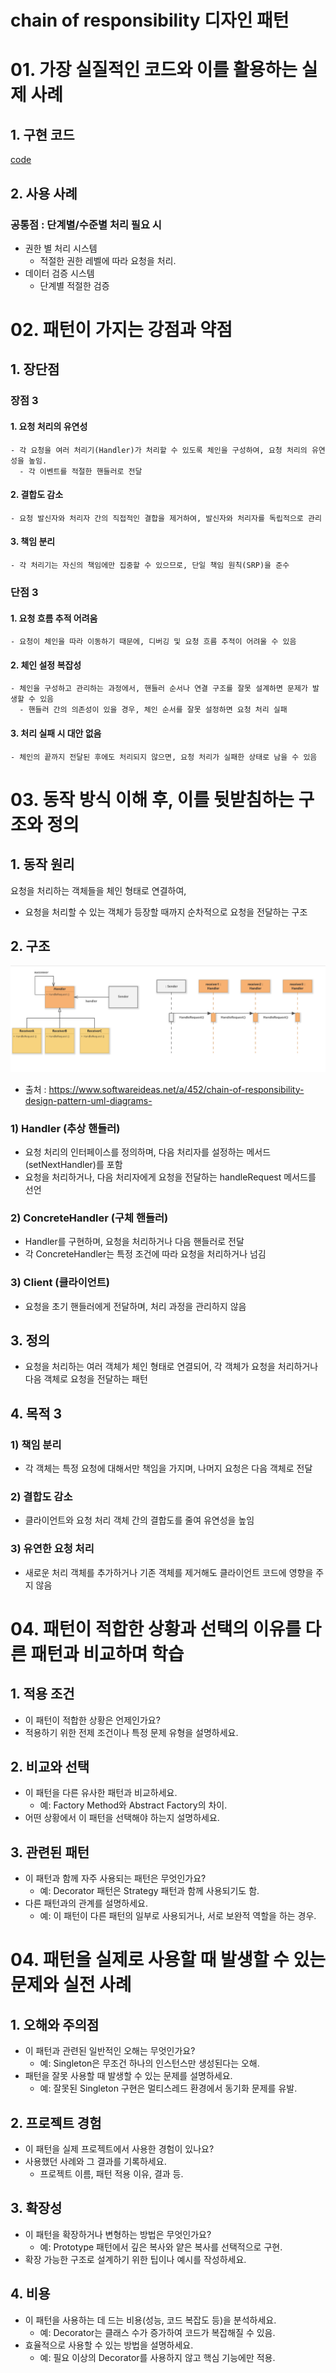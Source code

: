 # chain of responsibility 디자인 패턴

# 01. 가장 실질적인 코드와 이를 활용하는 실제 사례

## 1. 구현 코드
[code](code)

## 2. 사용 사례
### 공통점 : 단계별/수준별 처리 필요 시 

- 권한 별 처리 시스템
  - 적절한 권한 레벨에 따라 요청을 처리.
- 데이터 검증 시스템
  - 단계별 적절한 검증 



# 02.  패턴이 가지는 강점과 약점

## 1. 장단점
### 장점 3
#### 1. 요청 처리의 유연성
    - 각 요청을 여러 처리기(Handler)가 처리할 수 있도록 체인을 구성하여, 요청 처리의 유연성을 높임.
      - 각 이벤트를 적절한 핸들러로 전달
#### 2. 결합도 감소
    - 요청 발신자와 처리자 간의 직접적인 결합을 제거하여, 발신자와 처리자를 독립적으로 관리
#### 3. 책임 분리
    - 각 처리기는 자신의 책임에만 집중할 수 있으므로, 단일 책임 원칙(SRP)을 준수

### 단점 3
#### 1. 요청 흐름 추적 어려움
    - 요청이 체인을 따라 이동하기 때문에, 디버깅 및 요청 흐름 추적이 어려울 수 있음
#### 2. 체인 설정 복잡성
    - 체인을 구성하고 관리하는 과정에서, 핸들러 순서나 연결 구조를 잘못 설계하면 문제가 발생할 수 있음
      - 핸들러 간의 의존성이 있을 경우, 체인 순서를 잘못 설정하면 요청 처리 실패
#### 3. 처리 실패 시 대안 없음
    - 체인의 끝까지 전달된 후에도 처리되지 않으면, 요청 처리가 실패한 상태로 남을 수 있음


# 03. 동작 방식 이해 후, 이를 뒷받침하는 구조와 정의

## 1. 동작 원리
요청을 처리하는 객체들을 체인 형태로 연결하여,
- 요청을 처리할 수 있는 객체가 등장할 때까지 순차적으로 요청을 전달하는 구조



## 2. 구조
![img.png](img.png)
- 출처 : https://www.softwareideas.net/a/452/chain-of-responsibility-design-pattern-uml-diagrams-

### 1) Handler (추상 핸들러)
- 요청 처리의 인터페이스를 정의하며, 다음 처리자를 설정하는 메서드(setNextHandler)를 포함
- 요청을 처리하거나, 다음 처리자에게 요청을 전달하는 handleRequest 메서드를 선언
### 2) ConcreteHandler (구체 핸들러)
- Handler를 구현하며, 요청을 처리하거나 다음 핸들러로 전달
- 각 ConcreteHandler는 특정 조건에 따라 요청을 처리하거나 넘김
### 3) Client (클라이언트)
- 요청을 초기 핸들러에게 전달하며, 처리 과정을 관리하지 않음


## 3. 정의
-  요청을 처리하는 여러 객체가 체인 형태로 연결되어, 각 객체가 요청을 처리하거나 다음 객체로 요청을 전달하는 패턴

## 4. 목적 3
### 1) 책임 분리
- 각 객체는 특정 요청에 대해서만 책임을 가지며, 나머지 요청은 다음 객체로 전달
### 2) 결합도 감소
- 클라이언트와 요청 처리 객체 간의 결합도를 줄여 유연성을 높임

### 3) 유연한 요청 처리
- 새로운 처리 객체를 추가하거나 기존 객체를 제거해도 클라이언트 코드에 영향을 주지 않음

# 04.  패턴이 적합한 상황과 선택의 이유를 다른 패턴과 비교하며 학습


## 1. 적용 조건
- 이 패턴이 적합한 상황은 언제인가요?
- 적용하기 위한 전제 조건이나 특정 문제 유형을 설명하세요.

## 2. 비교와 선택
- 이 패턴을 다른 유사한 패턴과 비교하세요.
  - 예: Factory Method와 Abstract Factory의 차이.
- 어떤 상황에서 이 패턴을 선택해야 하는지 설명하세요.


## 3. 관련된 패턴
- 이 패턴과 함께 자주 사용되는 패턴은 무엇인가요?
  - 예: Decorator 패턴은 Strategy 패턴과 함께 사용되기도 함.
- 다른 패턴과의 관계를 설명하세요.
  - 예: 이 패턴이 다른 패턴의 일부로 사용되거나, 서로 보완적 역할을 하는 경우.


# 04.  패턴을 실제로 사용할 때 발생할 수 있는 문제와 실전 사례

## 1. 오해와 주의점
- 이 패턴과 관련된 일반적인 오해는 무엇인가요?
  - 예: Singleton은 무조건 하나의 인스턴스만 생성된다는 오해.
- 패턴을 잘못 사용할 때 발생할 수 있는 문제를 설명하세요.
  - 예: 잘못된 Singleton 구현은 멀티스레드 환경에서 동기화 문제를 유발.



## 2. 프로젝트 경험
- 이 패턴을 실제 프로젝트에서 사용한 경험이 있나요?
- 사용했던 사례와 그 결과를 기록하세요.
  - 프로젝트 이름, 패턴 적용 이유, 결과 등.



## 3. 확장성
- 이 패턴을 확장하거나 변형하는 방법은 무엇인가요?
  - 예: Prototype 패턴에서 깊은 복사와 얕은 복사를 선택적으로 구현.
- 확장 가능한 구조로 설계하기 위한 팁이나 예시를 작성하세요.



## 4. 비용
- 이 패턴을 사용하는 데 드는 비용(성능, 코드 복잡도 등)을 분석하세요.
  - 예: Decorator는 클래스 수가 증가하여 코드가 복잡해질 수 있음.
- 효율적으로 사용할 수 있는 방법을 설명하세요.
  - 예: 필요 이상의 Decorator를 사용하지 않고 핵심 기능에만 적용.